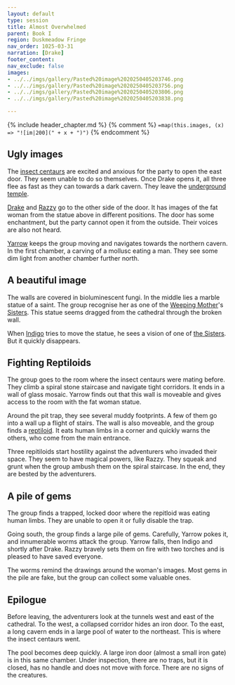 ```yaml
---
layout: default
type: session
title: Almost Overwhelmed 
parent: Book I
region: Duskmeadow Fringe
nav_order: 1025-03-31
narration: [Drake]
footer_content: 
nav_exclude: false
images:
- ../../imgs/gallery/Pasted%20image%2020250405203746.png
- ../../imgs/gallery/Pasted%20image%2020250405203756.png
- ../../imgs/gallery/Pasted%20image%2020250405203806.png
- ../../imgs/gallery/Pasted%20image%2020250405203838.png

---
```


{% include header_chapter.md %}
{% comment %}
`=map(this.images, (x) => "![im|200](" + x + ")")`
{% endcomment %}

## Ugly images

The [insect centaurs](../../directory/DuskmeadowFringe/Hippareiones.md) are excited and anxious for the party to open the east door.
They seem unable to do so themselves.
Once Drake opens it, all three flee as fast as they can towards a dark cavern.
They leave the [underground temple](../../directory/DuskmeadowFringe/UndergroundTemple.md).

[Drake](../../directory/Sigisfarne/Drake.md) and [Razzy](../../directory/Sigisfarne/Razvan.md) go to the other side of the door.
It has images of the fat woman from the statue above in different positions.
The door has some enchantment, but the party cannot open it from the outside.
Their voices are also not heard.

[Yarrow](../../directory/Sigisfarne/Yarrow.md) keeps the group moving and navigates towards the northern cavern.
In the first chamber, a carving of a mollusc eating a man.
They see some dim light from another chamber further north.

## A beautiful image

The walls are covered in bioluminescent fungi.
In the middle lies a marble statue of a saint.
The group recognise her as one of the [Weeping Mother](../../directory/weepingMother/index.md)'s [Sisters](../../directory/weepingMother/theSisters.md).
This statue seems dragged from the cathedral through the broken wall.

When [Indigo](../../directory/Sigisfarne/Indigo.md) tries to move the statue, he sees a vision of one of [the Sisters](../../directory/weepingMother/theSisters.md).
But it quickly disappears.

## Fighting Reptiloids

The group goes to the room where the insect centaurs were mating before.
They climb a spiral stone staircase and navigate tight corridors.
It ends in a wall of glass mosaic.
Yarrow finds out that this wall is moveable and gives access to the room with the fat woman statue.

Around the pit trap, they see several muddy footprints.
A few of them go into a wall up a flight of stairs.
The wall is also moveable, and the group finds a [reptiloid](../../directory/DuskmeadowFringe/Reptiloids.md).
It eats human limbs in a corner and quickly warns the others, who come from the main entrance.

Three repitiloids start hostility against the adventurers who invaded their space.
They seem to have magical powers, like Razzy.
They squeak and grunt when the group ambush them on the spiral staircase.
In the end, they are bested by the adventurers.

## A pile of gems

The group finds a trapped, locked door where the repitloid was eating human limbs.
They are unable to open it or fully disable the trap.

Going south, the group finds a large pile of gems.
Carefully, Yarrow pokes it, and innumerable worms attack the group.
Yarrow falls, then Indigo and shortly after Drake.
Razzy bravely sets them on fire with two torches and is pleased to have saved everyone.

The worms remind the drawings around the woman's images.
Most gems in the pile are fake, but the group can collect some valuable ones.

## Epilogue

Before leaving, the adventurers look at the tunnels west and east of the cathedral.
To the west, a collapsed corridor hides an iron door.
To the east, a long cavern ends in a large pool of water to the northeast.
This is where the insect centaurs went.

The pool becomes deep quickly.
A large iron door (almost a small iron gate) is in this same chamber.
Under inspection, there are no traps, but it is closed, has no handle and does not move with force. 
There are no signs of the creatures.
